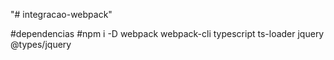 "# integracao-webpack" 

#dependencias
#npm i -D webpack webpack-cli typescript ts-loader jquery @types/jquery
